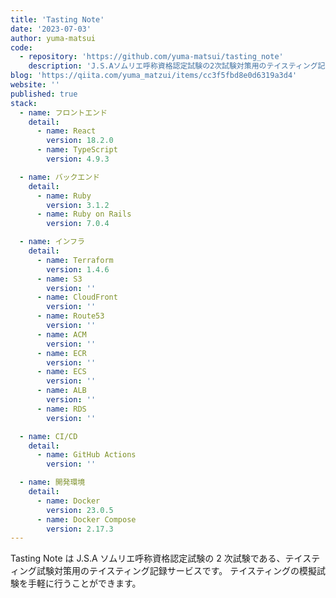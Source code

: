 ```yaml
---
title: 'Tasting Note'
date: '2023-07-03'
author: yuma-matsui
code:
  - repository: 'https://github.com/yuma-matsui/tasting_note'
    description: 'J.S.Aソムリエ呼称資格認定試験の2次試験対策用のテイスティング記録サービス。'
blog: 'https://qiita.com/yuma_matzui/items/cc3f5fbd8e0d6319a3d4'
website: ''
published: true
stack:
  - name: フロントエンド
    detail:
      - name: React
        version: 18.2.0
      - name: TypeScript
        version: 4.9.3

  - name: バックエンド
    detail:
      - name: Ruby
        version: 3.1.2
      - name: Ruby on Rails
        version: 7.0.4

  - name: インフラ
    detail:
      - name: Terraform
        version: 1.4.6
      - name: S3
        version: ''
      - name: CloudFront
        version: ''
      - name: Route53
        version: ''
      - name: ACM
        version: ''
      - name: ECR
        version: ''
      - name: ECS
        version: ''
      - name: ALB
        version: ''
      - name: RDS
        version: ''

  - name: CI/CD
    detail:
      - name: GitHub Actions
        version: ''

  - name: 開発環境
    detail:
      - name: Docker
        version: 23.0.5
      - name: Docker Compose
        version: 2.17.3
---
```


Tasting Note は J.S.A ソムリエ呼称資格認定試験の 2 次試験である、テイスティング試験対策用のテイスティング記録サービスです。 テイスティングの模擬試験を手軽に行うことができます。
